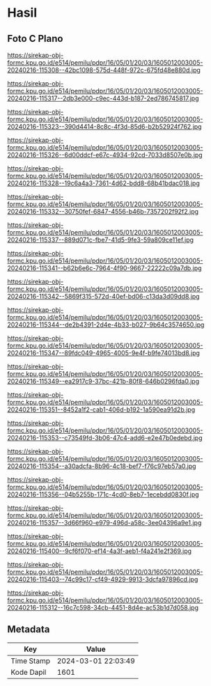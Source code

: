 # Hasil

## Foto C Plano

https://sirekap-obj-formc.kpu.go.id/e514/pemilu/pdpr/16/05/01/20/03/1605012003005-20240216-115308--42bc1098-575d-448f-972c-675fd48e880d.jpg

https://sirekap-obj-formc.kpu.go.id/e514/pemilu/pdpr/16/05/01/20/03/1605012003005-20240216-115317--2db3e000-c9ec-443d-b187-2ed786745817.jpg

https://sirekap-obj-formc.kpu.go.id/e514/pemilu/pdpr/16/05/01/20/03/1605012003005-20240216-115323--390d4414-8c8c-4f3d-85d6-b2b52924f762.jpg

https://sirekap-obj-formc.kpu.go.id/e514/pemilu/pdpr/16/05/01/20/03/1605012003005-20240216-115326--6d00ddcf-e67c-4934-92cd-7033d8507e0b.jpg

https://sirekap-obj-formc.kpu.go.id/e514/pemilu/pdpr/16/05/01/20/03/1605012003005-20240216-115328--19c6a4a3-7361-4d62-bdd8-68b41bdac018.jpg

https://sirekap-obj-formc.kpu.go.id/e514/pemilu/pdpr/16/05/01/20/03/1605012003005-20240216-115332--30750fef-6847-4556-b46b-7357202f92f2.jpg

https://sirekap-obj-formc.kpu.go.id/e514/pemilu/pdpr/16/05/01/20/03/1605012003005-20240216-115337--889d071c-fbe7-41d5-9fe3-59a809ce11ef.jpg

https://sirekap-obj-formc.kpu.go.id/e514/pemilu/pdpr/16/05/01/20/03/1605012003005-20240216-115341--b62b6e6c-7964-4f90-9667-22222c09a7db.jpg

https://sirekap-obj-formc.kpu.go.id/e514/pemilu/pdpr/16/05/01/20/03/1605012003005-20240216-115342--5869f315-572d-40ef-bd06-c13da3d09dd8.jpg

https://sirekap-obj-formc.kpu.go.id/e514/pemilu/pdpr/16/05/01/20/03/1605012003005-20240216-115344--de2b4391-2d4e-4b33-b027-9b64c3574650.jpg

https://sirekap-obj-formc.kpu.go.id/e514/pemilu/pdpr/16/05/01/20/03/1605012003005-20240216-115347--89fdc049-4965-4005-9e4f-b9fe74013bd8.jpg

https://sirekap-obj-formc.kpu.go.id/e514/pemilu/pdpr/16/05/01/20/03/1605012003005-20240216-115349--ea2917c9-37bc-421b-80f8-646b0296fda0.jpg

https://sirekap-obj-formc.kpu.go.id/e514/pemilu/pdpr/16/05/01/20/03/1605012003005-20240216-115351--8452a1f2-cab1-406d-b192-1a590ea91d2b.jpg

https://sirekap-obj-formc.kpu.go.id/e514/pemilu/pdpr/16/05/01/20/03/1605012003005-20240216-115353--c73549fd-3b06-47c4-add6-e2e47b0edebd.jpg

https://sirekap-obj-formc.kpu.go.id/e514/pemilu/pdpr/16/05/01/20/03/1605012003005-20240216-115354--a30adcfa-8b96-4c18-bef7-f76c97eb57a0.jpg

https://sirekap-obj-formc.kpu.go.id/e514/pemilu/pdpr/16/05/01/20/03/1605012003005-20240216-115356--04b5255b-171c-4cd0-8eb7-1ecebdd0830f.jpg

https://sirekap-obj-formc.kpu.go.id/e514/pemilu/pdpr/16/05/01/20/03/1605012003005-20240216-115357--3d66f960-e979-496d-a58c-3ee04396a9e1.jpg

https://sirekap-obj-formc.kpu.go.id/e514/pemilu/pdpr/16/05/01/20/03/1605012003005-20240216-115400--9cf6f070-ef14-4a3f-aeb1-f4a241e2f369.jpg

https://sirekap-obj-formc.kpu.go.id/e514/pemilu/pdpr/16/05/01/20/03/1605012003005-20240216-115403--74c99c17-cf49-4929-9913-3dcfa97896cd.jpg

https://sirekap-obj-formc.kpu.go.id/e514/pemilu/pdpr/16/05/01/20/03/1605012003005-20240216-115312--16c7c598-34cb-4451-8d4e-ac53b1d7d058.jpg


## Metadata

| Key        | Value               |
| ---------- | ------------------- |
| Time Stamp | 2024-03-01 22:03:49 |
| Kode Dapil | 1601                |



